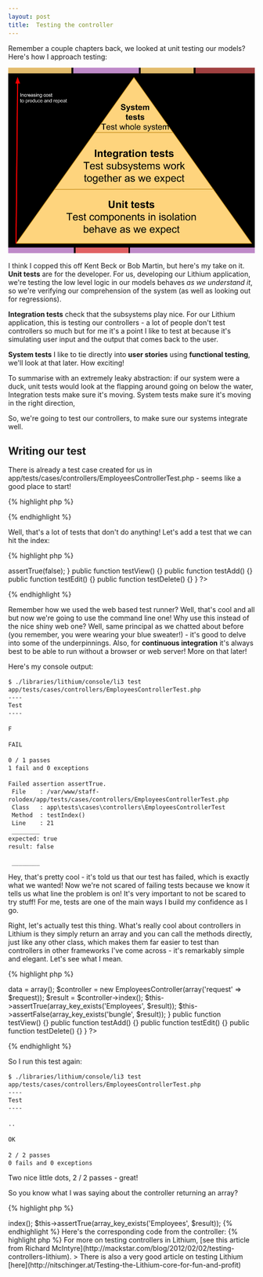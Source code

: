 ```yaml
---
layout: post
title:  Testing the controller
---
```


Remember a couple chapters back, we looked at unit testing our models? Here's how I approach testing:

![Testing Pyramid](images/testing-pyramid.png)

I think I copped this off Kent Beck or Bob Martin, but here's my take on it. **Unit tests** are for the developer. For us, developing our Lithium application, we're testing the low level logic in our models behaves _as we understand it_, so we're verifying our comprehension of the system (as well as looking out for regressions).

**Integration tests** check that the subsystems play nice. For our Lithium application, this is testing our controllers - a lot of people don't test controllers so much but for me it's a point I like to test at because it's simulating user input and the output that comes back to the user.

**System tests** I like to tie directly into **user stories** using **functional testing**, we'll look at that later. How exciting!

To summarise with an extremely leaky abstraction: if our system were a duck, unit tests would look at the flapping around going on below the water, Integration tests make sure it's moving. System tests make sure it's moving in the right direction,

So, we're going to test our controllers, to make sure our systems integrate well.

## Writing our test

There is already a test case created for us in app/tests/cases/controllers/EmployeesControllerTest.php - seems like a good place to start!

{% highlight php %}
<?php

namespace app\tests\cases\controllers;

use app\controllers\EmployeesController;

class EmployeesControllerTest extends \lithium\test\Unit {

	public function setUp() {}

	public function tearDown() {}

	public function testIndex() {}
	public function testView() {}
	public function testAdd() {}
	public function testEdit() {}
	public function testDelete() {}
}

?>
{% endhighlight %}

Well, that's a lot of tests that don't do anything! Let's add a test that we can hit the index:

{% highlight php %}
<?php

namespace app\tests\cases\controllers;

use app\controllers\EmployeesController;
use lithium\action\Request;

class EmployeesControllerTest extends \lithium\test\Unit {

	public function setUp() {}

	public function tearDown() {}

	public function testIndex() {
        $this->assertTrue(false);
    }
	public function testView() {}
	public function testAdd() {}
	public function testEdit() {}
	public function testDelete() {}
}
?>
{% endhighlight %}

Remember how we used the web based test runner? Well, that's cool and all but now we're going to use the command line one! Why use this instead of the nice shiny web one? Well, same principal as we chatted about before (you remember, you were wearing your blue sweater!) - it's good to delve into some of the underpinnings. Also, for **continuous integration** it's always best to be able to run without a browser or web server! More on that later!

Here's my console output:

	$ ./libraries/lithium/console/li3 test app/tests/cases/controllers/EmployeesControllerTest.php
	----
	Test
	----

	F

	FAIL

	0 / 1 passes
	1 fail and 0 exceptions

	Failed assertion assertTrue.
	 File    : /var/www/staff-rolodex/app/tests/cases/controllers/EmployeesControllerTest.php
	 Class   : app\tests\cases\controllers\EmployeesControllerTest
	 Method  : testIndex()
	 Line    : 21
	 ________
	expected: true
	result: false

	 ________

Hey, that's pretty cool - it's told us that our test has failed, which is exactly what we wanted! Now we're not scared of failing tests because we know it tells us what line the problem is on! It's very important to not be scared to try stuff! For me, tests are one of the main ways I build my confidence as I go.

Right, let's actually test this thing. What's really cool about controllers in Lithium is they simply return an array and you can call the methods directly, just like any other class, which makes them far easier to test than controllers in other frameworks I've come across - it's remarkably simple and elegant. Let's see what I mean.

{% highlight php %}
<?php

namespace app\tests\cases\controllers;

use app\controllers\EmployeesController;
use lithium\action\Request;

class EmployeesControllerTest extends \lithium\test\Unit {

	public function setUp() {}

	public function tearDown() {}

	public function testIndex() {
        $request = new Request();
        $request->data = array();
        $controller = new EmployeesController(array('request' => $request));

        $result = $controller->index();
        $this->assertTrue(array_key_exists('Employees', $result));
        $this->assertFalse(array_key_exists('bungle', $result));
    }
	public function testView() {}
	public function testAdd() {}
	public function testEdit() {}
	public function testDelete() {}
}
?>
{% endhighlight %}

So I run this test again:

	$ ./libraries/lithium/console/li3 test app/tests/cases/controllers/EmployeesControllerTest.php
	----
	Test
	----

	..

	OK

	2 / 2 passes
	0 fails and 0 exceptions

Two nice little dots, 2 / 2 passes - great!

So you know what I was saying about the controller returning an array?

{% highlight php %}
<?php

// ...
        $result = $controller->index();
        $this->assertTrue(array_key_exists('Employees', $result));
{% endhighlight %}

Here's the corresponding code from the controller:

{% highlight php %}
<?php

// ...
	public function index() {
		$employees = Employees::all();
		return compact('Employees');
	}
{% endhighlight %}

Notice that it simply returns the result of the all() static method on the Employees model, which pulls back all the Employees.

## So what did we just test? And what do we need to test next?

We tested that the controller returns a collection of Employees. It would be useful, at this point, to have a test database and some fixtures perhaps, rather than using the MySQL connection we set up earlier. Otherwise, our system isn't in a "known state", and you using the app could affect results of tests. Tests have to be **idempotent** (i.e. same results no matter how they are run and in what sequence).

> For more on testing controllers in Lithium, [see this article from Richard McIntyre](http://mackstar.com/blog/2012/02/02/testing-controllers-lithium).

> There is also a very good article on testing Lithium [here](http://nitschinger.at/Testing-the-Lithium-core-for-fun-and-profit)